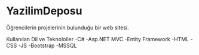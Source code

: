 # YazilimDeposu
Öğrencilerin projelerinin bulunduğu bir web sitesi. 

Kullanılan Dil ve Teknoloiler
  -C#
  -Asp.NET MVC
  -Entity Framework
  -HTML
  -CSS
  -JS
  -Bootstrap 
  -MSSQL
  

